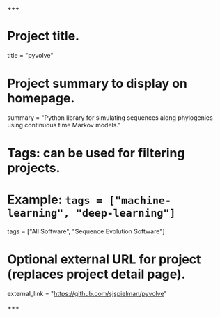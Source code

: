 +++
# Project title.
title = "pyvolve"

# Project summary to display on homepage.
summary = "Python library for simulating sequences along phylogenies using continuous time Markov models."

# Tags: can be used for filtering projects.
# Example: `tags = ["machine-learning", "deep-learning"]`
tags = ["All Software", "Sequence Evolution Software"]

# Optional external URL for project (replaces project detail page).
external_link = "https://github.com/sjspielman/pyvolve"

+++

